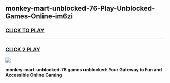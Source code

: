 
## monkey-mart-unblocked-76-Play-Unblocked-Games-Online-im6zi
<h3>
<a href="https://premium76.site?title=monkey-mart-unblocked-76&ref=25A">CLICK TO PLAY</a></h3>
<hr>

<h3>
<a href="https://premium76.site?title=monkey-mart-unblocked-76&ref=25A">CLICK 2 PLAY</a>
  
</h3>

<a href="https://premium76.site?title=monkey-mart-unblocked-76&ref=25A"><img src="https://clearcache.store/games.png"></a>


**monkey-mart-unblocked-76 games unblocked: Your Gateway to Fun and Accessible Online Gaming**
